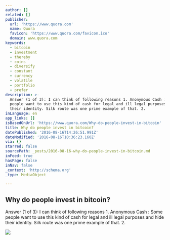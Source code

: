 ```yaml
---
author: []
related: []
publisher:
  url: 'https://www.quora.com'
  name: Quora
  favicon: 'https://www.quora.com/favicon.ico'
  domain: www.quora.com
keywords:
  - bitcoin
  - investment
  - thereby
  - coins
  - diversify
  - constant
  - currency
  - volatile
  - portfolio
  - prefer
description: >-
  Answer (1 of 3): I can think of following reasons 1. Anonymous Cash : Some
  people want to use this kind of cash for legal and ill legal purposes and hide
  their identity. Silk route was one prime example of that. 2.
inLanguage: en
app_links: []
isBasedOnUrl: 'https://www.quora.com/Why-do-people-invest-in-bitcoin'
title: Why do people invest in bitcoin?
datePublished: '2016-08-16T14:26:51.991Z'
dateModified: '2016-08-16T10:36:23.160Z'
via: {}
starred: false
sourcePath: _posts/2016-08-16-why-do-people-invest-in-bitcoin.md
inFeed: true
hasPage: false
inNav: false
_context: 'http://schema.org'
_type: MediaObject

---
```

<article style=""><h1>Why do people invest in bitcoin?</h1><p>Answer (1 of 3): I can think of following reasons 1. Anonymous Cash : Some people want to use this kind of cash for legal and ill legal purposes and hide their identity. Silk route was one prime example of that. 2.</p><img src="https://qph.ec.quoracdn.net/main-thumb-t-478194-200-iihxmwcvockpiyoyeuhdguvynmntnsec.jpeg" /></article>